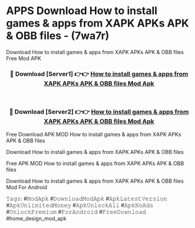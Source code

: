 # APPS Download How to install games & apps from XAPK APKs APK & OBB files - (7wa7r)
Download How to install games & apps from XAPK APKs APK & OBB files Free Mod APK

<div align="center">
<h3>🔴 Download [Server1] 👉👉 <a href="https://apk-comot.site?title=How_to_install_games_&_apps_from_XAPK_APKs_APK_&_OBB_files">How to install games & apps from XAPK APKs APK & OBB files Mod Apk</a></h3><br>

<h3>🔴 Download [Server2] 👉👉 <a href="https://apk-comot.site?title=How_to_install_games_&_apps_from_XAPK_APKs_APK_&_OBB_files">How to install games & apps from XAPK APKs APK & OBB files Mod Apk</a></h3>
</div>


Free Download APK MOD How to install games & apps from XAPK APKs APK & OBB files

Download How to install games & apps from XAPK APKs APK & OBB files 

Free APK MOD How to install games & apps from XAPK APKs APK & OBB files 

Download How to install games & apps from XAPK APKs APK & OBB files Mod For Android

𝚃𝚊𝚐𝚜: #𝙼𝚘𝚍𝙰𝚙𝚔 #𝙳𝚘𝚠𝚗𝚕𝚘𝚊𝚍𝙼𝚘𝚍𝙰𝚙𝚔 #𝙰𝚙𝚔𝙻𝚊𝚝𝚎𝚜𝚝𝚅𝚎𝚛𝚜𝚒𝚘𝚗 #𝙰𝚙𝚔𝚄𝚗𝚕𝚒𝚖𝚒𝚝𝚎𝚍𝙼𝚘𝚗𝚎𝚢 #𝙰𝚙𝚔𝚄𝚗𝚕𝚘𝚌𝚔𝙰𝚕𝚕 #𝙰𝚙𝚔𝙽𝚘𝙰𝚍𝚜 #𝚄𝚗𝚕𝚘𝚌𝚔𝙿𝚛𝚎𝚖𝚒𝚞𝚖 #𝙵𝚘𝚛𝙰𝚗𝚍𝚛𝚘𝚒𝚍 #𝙵𝚛𝚎𝚎𝙳𝚘𝚠𝚗𝚕𝚘𝚊𝚍 #home_design_mod_apk